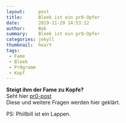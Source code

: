 ```yaml
---
layout:     post
title:      Bleek ist ein pr0-Opfer
date:       2019-11-29 14:53:12
author:     Bab
summary:    Bleek ist ein pr0-Opfer
categories: jekyll
thumbnail:  heart
tags:
 - Fame
 - Bleek
 - Pr0gramm
 - Kopf
---
```


**Steigt ihm der Fame zu Kopfe?**   
Seht hier [pr0-post][1]  
Diese und weitere Fragen werden hier geklärt.

PS: Phillbill ist ein Lappen.

[1]: https://pr0gramm.com/top/3540876